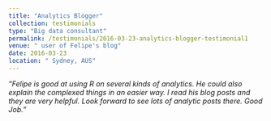 ```yaml
---
title: "Analytics Blogger"
collection: testimonials
type: "Big data consultant"
permalink: /testimonials/2016-03-23-analytics-blogger-testimonial1
venue: " user of Felipe's blog"
date: 2016-03-23
location: " Sydney, AUS"
---
```


*“Felipe is good at using R on several kinds of analytics. He could also explain the complexed things in an easier way. I read his blog posts and they are very helpful. Look forward to see lots of analytic posts there. Good Job.”*
